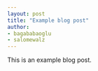```yaml
---
layout: post
title: "Example blog post"
author:
- bagababaoglu
- salomewalz
---
```


This is an example blog post.
